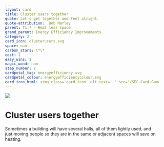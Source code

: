 ```yaml
---
layout: card
title: Cluster users together
quote: Let's get together and feel alright.
quote-attribution:  Bob Marley  
parent: T1.7 - Heat less space
grand_parent: Energy Efficiency Improvements 
category: 2
card_icon: clusterusers.svg
space: nan
carbon_stars: \*\*
cost: 1
easy_wins: 1
magic_wand: nan
step_number: 2
cardpetal_tag: energyefficiency.svg
cardpetal_colour: energyefficiencycolour.svg
card_icon_html: <img class='card-icon' alt-text=' ' src='/SEC-Card-Game/graphics/card_icons/clusterusers.svg'>
---
```


<img class='card-icon' alt-text=' ' src='/SEC-Card-Game/graphics/card_icons/clusterusers.svg'>
<h1>Cluster users together</h1>

<p>Sometimes a building will have several halls, all of them lightly used, and just moving people so they are in the same or adjacent spaces will save on heating.  </p> 

